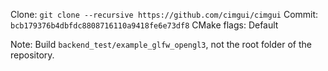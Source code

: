 Clone: `git clone --recursive https://github.com/cimgui/cimgui`
Commit: `bcb179376b4dbfdc8808716110a9418fe6e73df8`
CMake flags: Default

Note: Build `backend_test/example_glfw_opengl3`, not the root folder of the repository.
